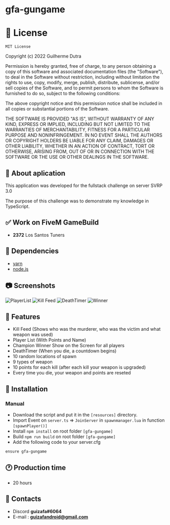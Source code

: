 # gfa-gungame

# 🔑 License

    MIT License

Copyright (c) 2022 Guilherme Dutra

Permission is hereby granted, free of charge, to any person obtaining a copy
of this software and associated documentation files (the "Software"), to deal
in the Software without restriction, including without limitation the rights
to use, copy, modify, merge, publish, distribute, sublicense, and/or sell
copies of the Software, and to permit persons to whom the Software is
furnished to do so, subject to the following conditions:

The above copyright notice and this permission notice shall be included in all
copies or substantial portions of the Software.

THE SOFTWARE IS PROVIDED "AS IS", WITHOUT WARRANTY OF ANY KIND, EXPRESS OR
IMPLIED, INCLUDING BUT NOT LIMITED TO THE WARRANTIES OF MERCHANTABILITY,
FITNESS FOR A PARTICULAR PURPOSE AND NONINFRINGEMENT. IN NO EVENT SHALL THE
AUTHORS OR COPYRIGHT HOLDERS BE LIABLE FOR ANY CLAIM, DAMAGES OR OTHER
LIABILITY, WHETHER IN AN ACTION OF CONTRACT, TORT OR OTHERWISE, ARISING FROM,
OUT OF OR IN CONNECTION WITH THE SOFTWARE OR THE USE OR OTHER DEALINGS IN THE
SOFTWARE.

## 💬 About aplication
This application was developed for the fullstack challenge on server SVRP 3.0

The purpose of this challenge was to demonstrate my knowledge in TypeScript.

## ✅ Work on FiveM GameBuild
- **2372** Los Santos Tuners

## 🧰 Dependencies
- [yarn](https://github.com/bndzor/fivem.fun/tree/master/resources/%5Bsystem%5D/%5Bbuilders%5D/yarn)
- [node.js](https://nodejs.org/en/download/)

## 📷 Screenshots
![PlayerList](https://imgur.com/J2VyWZQ.png)
![Kill Feed](https://i.imgur.com/68HJbku.png)
![DeathTimer](https://imgur.com/0rgV9hU.png)
![Winner](https://i.imgur.com/N3R1s3s.png)

## 📖 Features
- Kill Feed (Shows who was the murderer, who was the victim and what weapon was used)
- Player List (With Points and Name)
- Champion Winner Show on the Screen for all players
- DeathTimer (When you die, a countdown begins)
- 10 random locations of spawn 
- 9 types of weapon
- 10 points for each kill (after each kill your weapon is upgraded)
- Every time you die, your weapon and points are reseted

## 📝 Installation
### Manual
- Download the script and put it in the `[resources]` directory.
- Import Event on `server.ts` => `JoinServer` in `spawnmanager.lua` in function `[spawnPlayer()]`
- Install `npm install` on root folder `[gfa-gungame]`
- Build `npm run build` on root folder `[gfa-gungame]`
- Add the following code to your server.cfg
```
ensure gfa-gungame
```

## 🕐 Production time
- 20 hours

## 👤 Contacts
- Discord **guizafa#6064**
- E-mail : **guizafandroid@gmail.com**

